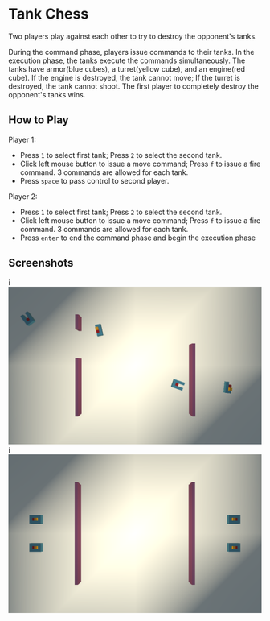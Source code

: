 # Tank Chess

Two players play against each other to try to destroy the opponent's tanks.

During the command phase, players issue commands to their tanks. In the execution phase, the tanks execute the commands simultaneously. The tanks have armor(blue cubes), a turret(yellow cube), and an engine(red cube). If the engine is destroyed, the tank cannot move; If the turret is destroyed, the tank cannot shoot. The first player to completely destroy the opponent's tanks wins. 

## How to Play

Player 1:
* Press `1` to select first tank; Press `2` to select the second tank.
* Click left mouse button to issue a move command; Press `f` to issue a fire command. 3 commands are allowed for each tank.
* Press `space` to pass control to second player.

Player 2:
* Press `1` to select first tank; Press `2` to select the second tank.
* Click left mouse button to issue a move command; Press `f` to issue a fire command. 3 commands are allowed for each tank.
* Press `enter` to end the command phase and begin the execution phase

## Screenshots

i![Screenshot](/screenshots/1.png)
i![Screenshot](/screenshots/2.png)
